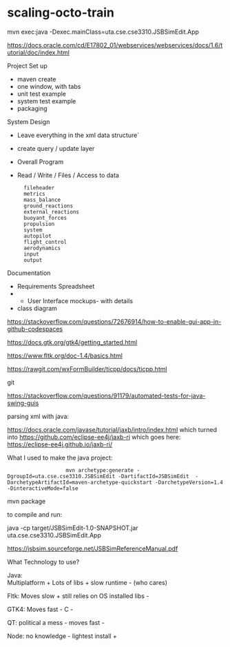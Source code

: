 # scaling-octo-train


 mvn exec:java -Dexec.mainClass=uta.cse.cse3310.JSBSimEdit.App

 https://docs.oracle.com/cd/E17802_01/webservices/webservices/docs/1.6/tutorial/doc/index.html

 

Project Set up
* maven create
* one window, with tabs
* unit test example
* system test example
* packaging 

System Design
* Leave everything in the xml data structure`
* create query / update layer
 

* Overall Program
* Read / Write / Files / Access to data

        fileheader
        metrics
        mass_balance
        ground_reactions
        external_reactions
        buoyant_forces 
        propulsion 
        system 
        autopilot 
        flight_control 
        aerodynamics  
        input 
        output 
      
Documentation
* Requirements Spreadsheet
* * User Interface mockups- with details
* class diagram











https://stackoverflow.com/questions/72676914/how-to-enable-gui-app-in-github-codespaces

https://docs.gtk.org/gtk4/getting_started.html

https://www.fltk.org/doc-1.4/basics.html

https://rawgit.com/wxFormBuilder/ticpp/docs/ticpp.html

git 

https://stackoverflow.com/questions/91179/automated-tests-for-java-swing-guis

parsing xml with java:

https://docs.oracle.com/javase/tutorial/jaxb/intro/index.html
which turned into https://github.com/eclipse-ee4j/jaxb-ri
which goes here:
         https://eclipse-ee4j.github.io/jaxb-ri/
 
What I used to make the java project:

                        
                       mvn archetype:generate -DgroupId=uta.cse.cse3310.JSBSimEdit -DartifactId=JSBSimEdit  -DarchetypeArtifactId=maven-archetype-quickstart -DarchetypeVersion=1.4 -DinteractiveMode=false

mvn package

to compile and run:

java -cp target/JSBSimEdit-1.0-SNAPSHOT.jar uta.cse.cse3310.JSBSimEdit.App



https://jsbsim.sourceforge.net/JSBSimReferenceManual.pdf



What Technology to use?

Java:  
    Multiplatform +
    Lots of libs  +
    slow runtime  -  (who cares)


Fltk:
    Moves slow +
    still relies on OS installed libs  -


GTK4:
    Moves fast -
    C          -

QT:
    political a mess -
    moves fast       -

Node:
    no knowledge     -
    lightest install +





